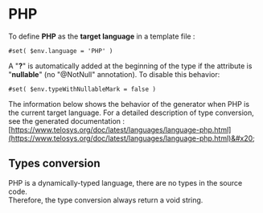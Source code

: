 # PHP

To define **PHP** as the **target language** in a template file :

```
#set( $env.language = 'PHP' )
```

A "**?**" is automatically added at the beginning of the type if the attribute is "**nullable**" (no "@NotNull" annotation). To disable this behavior:&#x20;

```
#set( $env.typeWithNullableMark = false )
```

The information below shows the behavior of the generator when PHP is the current target language. For a detailed description of type conversion, see the generated documentation : \
&#x20; [https://www.telosys.org/doc/latest/languages/language-php.html](https://www.telosys.org/doc/latest/languages/language-php.html)&#x20;

## Types conversion&#x20;

PHP is a dynamically-typed language, there are no types in the source code. \
Therefore, the type conversion always return a void string.
